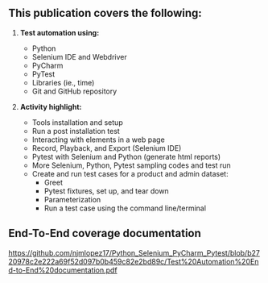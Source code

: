 ## This publication covers the following:

1. **Test automation using:**

   - Python 
   - Selenium IDE and Webdriver
   - PyCharm
   - PyTest
   - Libraries (ie., time)
   - Git and GitHub repository

2. **Activity highlight:**

   - Tools installation  and setup
   - Run a post installation test
   - Interacting with elements in a web page
   - Record, Playback, and Export (Selenium IDE)
   - Pytest with Selenium and Python (generate html reports)
   - More Selenium, Python, Pytest sampling codes and test run
   - Create and run test cases for a product and admin dataset:
     - Greet
     - Pytest fixtures, set up, and tear down
     - Parameterization
     - Run a test case using the command line/terminal

## End-To-End coverage documentation

https://github.com/njmlopez17/Python_Selenium_PyCharm_Pytest/blob/b2720978c2e222a69f52d097b0b459c82e2bd89c/Test%20Automation%20End-to-End%20documentation.pdf

